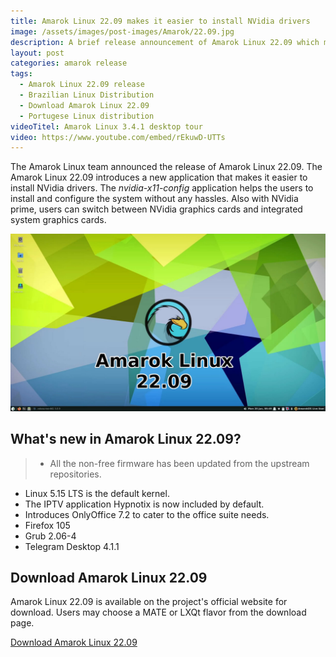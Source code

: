 ```yaml
---
title: Amarok Linux 22.09 makes it easier to install NVidia drivers
image: /assets/images/post-images/Amarok/22.09.jpg
description: A brief release announcement of Amarok Linux 22.09 which makes it easier to install NVidia drivers and brings updated software packages.
layout: post
categories: amarok release
tags: 
  - Amarok Linux 22.09 release
  - Brazilian Linux Distribution
  - Download Amarok Linux 22.09
  - Portugese Linux distribution
videoTitel: Amarok Linux 3.4.1 desktop tour
video: https://www.youtube.com/embed/rEkuwD-UTTs
---
```


The Amarok Linux team announced the release of Amarok Linux 22.09. The Amarok Linux 22.09 introduces a new application that makes it easier to install NVidia drivers. The *nvidia-x11-config* application helps the users to install and configure the system without any hassles. Also with NVidia prime, users can switch between NVidia graphics cards and integrated system graphics cards.

![Amarok Linux 22.09 featured image](/assets/images/post-images/Amarok/22.09.jpg)

## What's new in Amarok Linux 22.09?
> - All the non-free firmware has been updated from the upstream repositories.
- Linux 5.15 LTS is the default kernel.
- The IPTV application Hypnotix is ​​now included by default.
- Introduces OnlyOffice 7.2 to cater to the office suite needs.
- Firefox 105
- Grub 2.06-4
- Telegram Desktop 4.1.1

## Download Amarok Linux 22.09
Amarok Linux 22.09 is available on the project's official website for download. Users may choose a MATE or LXQt flavor from the download page.

<a href="https://amaroklinux.org/download/" class="download">Download Amarok Linux 22.09</a>
